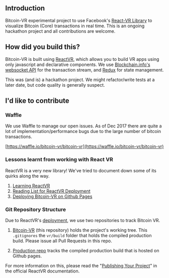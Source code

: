 ## Introduction
Bitcoin-VR experimental project to use Facebook's [React-VR Library](https://facebook.github.io/react-vr/) to visualize Bitcoin (Core) transactions in real time. This is an ongoing hackathon project and all contributions are welcome.

## How did you build this?

Bitcoin-VR is built using [ReactVR](https://facebook.github.io/react-vr/), which allows you to build VR apps using only javascript and declarative components. We use [Blockchain.info's websocket API](https://blockchain.info/api/api_websocket) for the transaction stream, and [Redux](https://redux.js.org/docs/introduction/) for state management. 

This was (and is) a hackathon project. We might refactor/write tests at a later date, but code quality is generally suspect.

## I'd like to contribute

### Waffle
We use Waffle to manage our open issues. As of Dec 2017 there are quite a lot of implementation/performance bugs due to the large number of bitcoin transactions. 

[https://waffle.io/bitcoin-vr/bitcoin-vr](https://waffle.io/bitcoin-vr/bitcoin-vr)

### Lessons learnt from working with React VR
ReactVR is a very new library! We've tried to document down some of its quirks along the way.

1. [Learning ReactVR](https://gist.github.com/onggunhao/52e5a504fbf07e9b2f332bbead7e71e3) 
2. [Reading List for ReactVR Deployment](https://gist.github.com/onggunhao/1f6571163b4678ca56e17dc98a623c65)
3. [Deploying Bitcoin-VR on Github Pages](https://gist.github.com/onggunhao/202f57cde9fb4f2d8e56ab414043aa1c)


### Git Repository Structure

Due to ReactVR's [deployment](https://facebook.github.io/react-vr/docs/publishing.html), we use two repositories to track Bitcoin VR.

1. [Bitcoin-VR](https://github.com/bitcoin-vr/bitcoin-vr) (this repository) holds the project's working tree. This `.gitignores` the  `vr/build` folder that holds the compiled production build. Please issue all Pull Requests in this repo.

2. [Production repo](https://github.com/data-VR/blockchain-vr-build) tracks the compiled production build that is hosted on Github pages. 

For more information on this, please read the "[Publishing Your Project](https://facebook.github.io/react-vr/docs/publishing.html)" in the official ReactVR documentation.